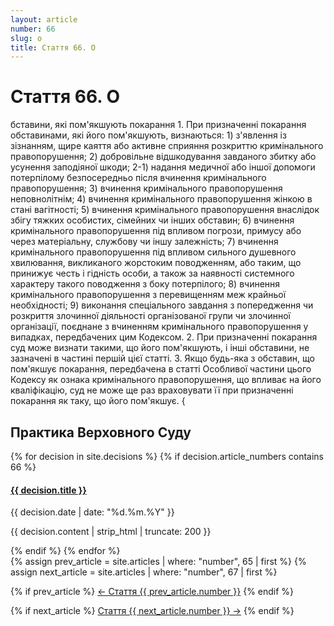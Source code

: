 ```yaml
---
layout: article
number: 66
slug: o
title: Стаття 66. О
---
```


# Стаття 66. О

бставини, які пом'якшують покарання 1. При призначенні покарання обставинами, які його пом'якшують, визнаються: 1) з'явлення із зізнанням, щире каяття або активне сприяння розкриттю кримінального правопорушення; 2) добровільне відшкодування завданого збитку або усунення заподіяної шкоди; 2-1) надання медичної або іншої допомоги потерпілому безпосередньо після вчинення кримінального правопорушення; 3) вчинення кримінального правопорушення неповнолітнім; 4) вчинення кримінального правопорушення жінкою в стані вагітності; 5) вчинення кримінального правопорушення внаслідок збігу тяжких особистих, сімейних чи інших обставин; 6) вчинення кримінального правопорушення під впливом погрози, примусу або через матеріальну, службову чи іншу залежність; 7) вчинення кримінального правопорушення під впливом сильного душевного хвилювання, викликаного жорстоким поводженням, або таким, що принижує честь і гідність особи, а також за наявності системного характеру такого поводження з боку потерпілого; 8) вчинення кримінального правопорушення з перевищенням меж крайньої необхідності; 9) виконання спеціального завдання з попередження чи розкриття злочинної діяльності організованої групи чи злочинної організації, поєднане з вчиненням кримінального правопорушення у випадках, передбачених цим Кодексом. 2. При призначенні покарання суд може визнати такими, що його пом'якшують, і інші обставини, не зазначені в частині першій цієї статті. 3. Якщо будь-яка з обставин, що пом'якшує покарання, передбачена в статті Особливої частини цього Кодексу як ознака кримінального правопорушення, що впливає на його кваліфікацію, суд не може ще раз враховувати її при призначенні покарання як таку, що його пом'якшує. {

## Практика Верховного Суду

<div class="decisions-container">
{% for decision in site.decisions %}
  {% if decision.article_numbers contains 66 %}
    <div class="decision-item">
      <h4><a href="{{ decision.url }}">{{ decision.title }}</a></h4>
      <p class="decision-date">{{ decision.date | date: "%d.%m.%Y" }}</p>
      <p class="decision-excerpt">{{ decision.content | strip_html | truncate: 200 }}</p>
    </div>
  {% endif %}
{% endfor %}
</div>

<div class="article-navigation">
  {% assign prev_article = site.articles | where: "number", 65 | first %}
  {% assign next_article = site.articles | where: "number", 67 | first %}
  
  {% if prev_article %}
    <a href="{{ prev_article.url }}" class="prev-article">← Стаття {{ prev_article.number }}</a>
  {% endif %}
  
  {% if next_article %}
    <a href="{{ next_article.url }}" class="next-article">Стаття {{ next_article.number }} →</a>
  {% endif %}
</div>
